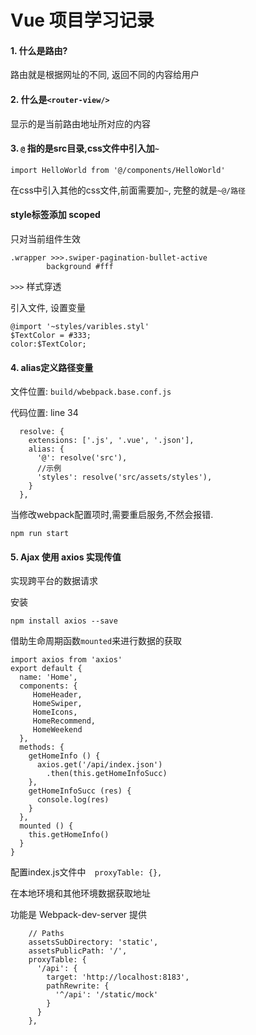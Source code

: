 # Vue 项目学习记录



####  1. 什么是路由?

路由就是根据网址的不同, 返回不同的内容给用户

#### 2. 什么是`<router-view/>`

显示的是当前路由地址所对应的内容

#### 3. `@` 指的是src目录,css文件中引入加`~`

````
import HelloWorld from '@/components/HelloWorld'
````

在css中引入其他的css文件,前面需要加`~`, 完整的就是`~@/路径`



#### style标签添加 scoped

只对当前组件生效

```stylus
.wrapper >>>.swiper-pagination-bullet-active
		background #fff
```

`>>>` 样式穿透 



引入文件, 设置变量

```
@import '~styles/varibles.styl'
$TextColor = #333;
color:$TextColor;
```



#### 4. alias定义路径变量

文件位置: `build/wbebpack.base.conf.js`

代码位置: line 34

```
  resolve: {
    extensions: ['.js', '.vue', '.json'],
    alias: {
      '@': resolve('src'),
      //示例
      'styles': resolve('src/assets/styles'),
    }
  },
```

当修改webpack配置项时,需要重启服务,不然会报错.

```
npm run start
```

#### 5. Ajax 使用 axios 实现传值 

实现跨平台的数据请求

安装

```
npm install axios --save
```

借助生命周期函数`mounted`来进行数据的获取

```
import axios from 'axios'
export default {
  name: 'Home',
  components: {
     HomeHeader,
     HomeSwiper,
     HomeIcons,
     HomeRecommend,
     HomeWeekend
  },
  methods: {
    getHomeInfo () {
      axios.get('/api/index.json')
        .then(this.getHomeInfoSucc)
    },
    getHomeInfoSucc (res) {
      console.log(res)
    }
  },
  mounted () {
    this.getHomeInfo()
  }
}
```



配置index.js文件中`  proxyTable: {},`

在本地环境和其他环境数据获取地址

功能是 Webpack-dev-server 提供

```
    // Paths
    assetsSubDirectory: 'static',
    assetsPublicPath: '/',
    proxyTable: {
      '/api': {
        target: 'http://localhost:8183',
        pathRewrite: {
          '^/api': '/static/mock'
        }
      }
    },
```

